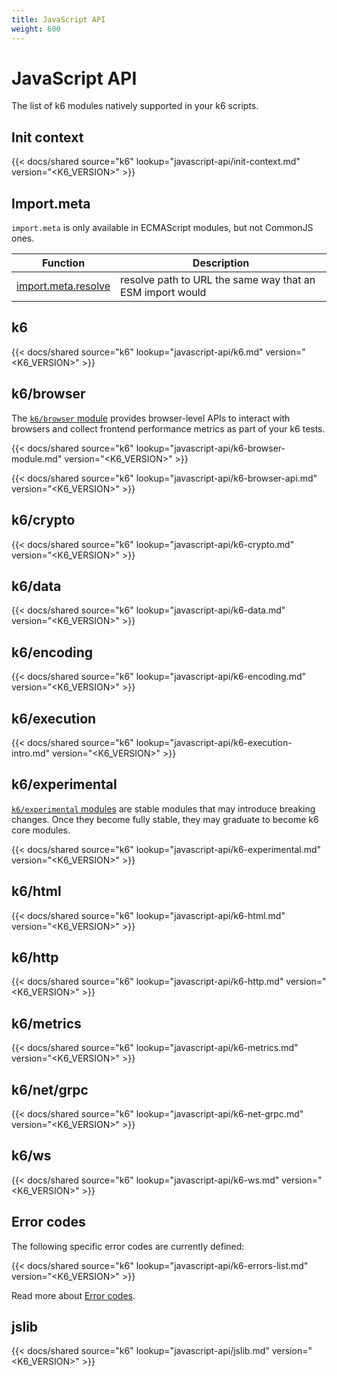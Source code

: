 ```yaml
---
title: JavaScript API
weight: 600
---
```


# JavaScript API

The list of k6 modules natively supported in your k6 scripts.

## Init context

{{< docs/shared source="k6" lookup="javascript-api/init-context.md" version="<K6_VERSION>" >}}

## Import.meta

`import.meta` is only available in ECMAScript modules, but not CommonJS ones.

| Function                                                                                           | Description                                               |
| -------------------------------------------------------------------------------------------------- | --------------------------------------------------------- |
| [import.meta.resolve](https://grafana.com/docs/k6/<K6_VERSION>/javascript-api/import.meta/resolve) | resolve path to URL the same way that an ESM import would |

## k6

{{< docs/shared source="k6" lookup="javascript-api/k6.md" version="<K6_VERSION>" >}}

## k6/browser

The [`k6/browser` module](https://grafana.com/docs/k6/<K6_VERSION>/javascript-api/k6-experimental) provides browser-level APIs to interact with browsers and collect frontend performance metrics as part of your k6 tests.

{{< docs/shared source="k6" lookup="javascript-api/k6-browser-module.md" version="<K6_VERSION>" >}}

{{< docs/shared source="k6" lookup="javascript-api/k6-browser-api.md" version="<K6_VERSION>" >}}

## k6/crypto

{{< docs/shared source="k6" lookup="javascript-api/k6-crypto.md" version="<K6_VERSION>" >}}

## k6/data

{{< docs/shared source="k6" lookup="javascript-api/k6-data.md" version="<K6_VERSION>" >}}

## k6/encoding

{{< docs/shared source="k6" lookup="javascript-api/k6-encoding.md" version="<K6_VERSION>" >}}

## k6/execution

{{< docs/shared source="k6" lookup="javascript-api/k6-execution-intro.md" version="<K6_VERSION>" >}}

## k6/experimental

[`k6/experimental` modules](https://grafana.com/docs/k6/<K6_VERSION>/javascript-api/k6-experimental) are stable modules that may introduce breaking changes. Once they become fully stable, they may graduate to become k6 core modules.

{{< docs/shared source="k6" lookup="javascript-api/k6-experimental.md" version="<K6_VERSION>" >}}

## k6/html

{{< docs/shared source="k6" lookup="javascript-api/k6-html.md" version="<K6_VERSION>" >}}

## k6/http

{{< docs/shared source="k6" lookup="javascript-api/k6-http.md" version="<K6_VERSION>" >}}

## k6/metrics

{{< docs/shared source="k6" lookup="javascript-api/k6-metrics.md" version="<K6_VERSION>" >}}

## k6/net/grpc

{{< docs/shared source="k6" lookup="javascript-api/k6-net-grpc.md" version="<K6_VERSION>" >}}

## k6/ws

{{< docs/shared source="k6" lookup="javascript-api/k6-ws.md" version="<K6_VERSION>" >}}

## Error codes

The following specific error codes are currently defined:

{{< docs/shared source="k6" lookup="javascript-api/k6-errors-list.md" version="<K6_VERSION>" >}}

Read more about [Error codes](https://grafana.com/docs/k6/<K6_VERSION>/javascript-api/error-codes).

## jslib

{{< docs/shared source="k6" lookup="javascript-api/jslib.md" version="<K6_VERSION>" >}}
